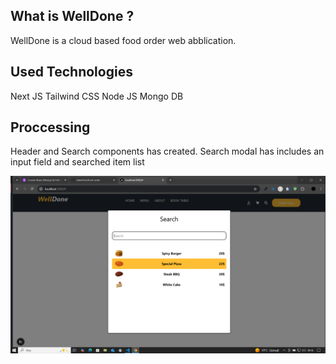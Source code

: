 ## What is WellDone ?

WellDone is a cloud based food order web abblication.

## Used Technologies

Next JS
Tailwind CSS
Node JS
Mongo DB

## Proccessing

Header and Search components has created.
Search modal has includes an input field and searched item list

![Header](./public/images/Header.png)
